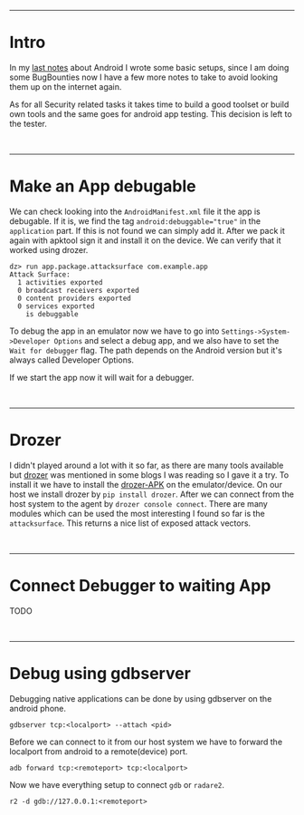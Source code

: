 
___
# Intro

In my [last notes](https://gast04.github.io/2019/05/10/Android-Reversing-Setup.html) about Android 
I wrote some basic setups, since I am doing some
BugBounties now I have a few more notes to take to avoid looking them up on the
internet again.

As for all Security related tasks it takes time to build a good toolset or build
own tools and the same goes for android app testing. This decision is left to the tester.

<br/>

___
# Make an App debugable

We can check looking into the `AndroidManifest.xml` file it the app is debugable.
If it is, we find the tag `android:debuggable="true"` in the `application` part.
If this is not found we can simply add it. After we pack it again with apktool 
sign it and install it on the device. We can verify that it worked using drozer.

```
dz> run app.package.attacksurface com.example.app
Attack Surface:
  1 activities exported
  0 broadcast receivers exported
  0 content providers exported
  0 services exported
    is debuggable
```

To debug the app in an emulator now we have to go into `Settings->System->Developer Options` and 
select a debug app, and we also have to set the `Wait for debugger` flag. The path depends on the 
Android version but it's always called Developer Options.

If we start the app now it will wait for a debugger.

<br/>

___
# Drozer

I didn't played around a lot with it so far, as there are many tools available but 
[drozer](https://github.com/FSecureLABS/drozer) was mentioned in some blogs I was reading so I 
gave it a try. To install it we have to install the 
[drozer-APK](https://github.com/mwrlabs/drozer/releases/download/2.3.4/drozer-agent-2.3.4.apk) on
the emulator/device. On our host we install drozer by `pip install drozer`. After we can connect from 
the host system to the agent by `drozer console connect`. There are many modules which can be used 
the most interesting I found so far is the `attacksurface`. This returns a nice list of exposed attack vectors.


<br/>

___
# Connect Debugger to waiting App

TODO


<br/>


___
# Debug using gdbserver

Debugging native applications can be done by using gdbserver on the android phone.

```
gdbserver tcp:<localport> --attach <pid>
```

Before we can connect to it from our host system we have to forward the localport from 
android to a remote(device) port.

```
adb forward tcp:<remoteport> tcp:<localport>
```

Now we have everything setup to connect `gdb` or `radare2`. 

```
r2 -d gdb://127.0.0.1:<remoteport>
```


